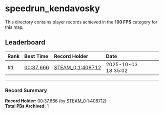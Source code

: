 # speedrun_kendavosky

This directory contains player records achieved in the **100 FPS** category for this map.

## Leaderboard

| Rank | Best Time | Record Holder | Date                |
| :--- | :-------- | :------------ | :------------------ |
| #1   | [00:37.666](./00037666_STEAM_0_1_408712_20251003-183502.zip) | [STEAM_0:1:408712](https://speedrun16.com/profile/STEAM_0:1:408712)   | 2025-10-03 18:35:02 |

---

### Record Summary
**Record Holder:** [00:37.666](./00037666_STEAM_0_1_408712_20251003-183502.zip) (by [STEAM_0:1:408712](https://speedrun16.com/profile/STEAM_0:1:408712))  
**Total PBs Archived:** 1